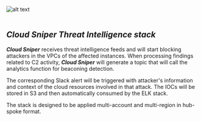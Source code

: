 ![alt text](../../../images/logo.png "Cloud Sniper")
<br> </br>
## *Cloud Sniper Threat Intelligence stack*

***Cloud Sniper*** receives threat intelligence feeds and will start blocking attackers in the VPCs of the affected instances. When processing findings related to C2 activity, ***Cloud Sniper*** will generate a topic that will call the analytics function for beaconing detection.

The corresponding Slack alert will be triggered with attacker's information and context of the cloud resources involved in that attack. The IOCs will be stored in S3 and then automatically consumed by the ELK stack.

The stack is designed to be applied multi-account and multi-region in hub-spoke format.
